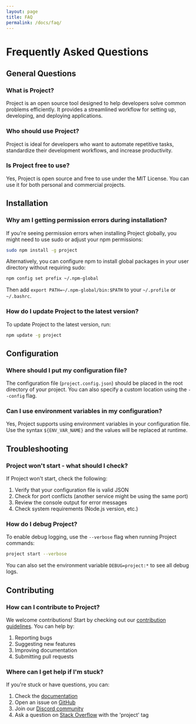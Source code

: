 ```yaml
---
layout: page
title: FAQ
permalink: /docs/faq/
---
```


# Frequently Asked Questions

## General Questions

### What is Project?

Project is an open source tool designed to help developers solve common problems efficiently. It provides a streamlined workflow for setting up, developing, and deploying applications.

### Who should use Project?

Project is ideal for developers who want to automate repetitive tasks, standardize their development workflows, and increase productivity.

### Is Project free to use?

Yes, Project is open source and free to use under the MIT License. You can use it for both personal and commercial projects.

## Installation

### Why am I getting permission errors during installation?

If you're seeing permission errors when installing Project globally, you might need to use sudo or adjust your npm permissions:

```bash
sudo npm install -g project
```

Alternatively, you can configure npm to install global packages in your user directory without requiring sudo:

```bash
npm config set prefix ~/.npm-global
```

Then add `export PATH=~/.npm-global/bin:$PATH` to your `~/.profile` or `~/.bashrc`.

### How do I update Project to the latest version?

To update Project to the latest version, run:

```bash
npm update -g project
```

## Configuration

### Where should I put my configuration file?

The configuration file (`project.config.json`) should be placed in the root directory of your project. You can also specify a custom location using the `--config` flag.

### Can I use environment variables in my configuration?

Yes, Project supports using environment variables in your configuration file. Use the syntax `${ENV_VAR_NAME}` and the values will be replaced at runtime.

## Troubleshooting

### Project won't start - what should I check?

If Project won't start, check the following:

1. Verify that your configuration file is valid JSON
2. Check for port conflicts (another service might be using the same port)
3. Review the console output for error messages
4. Check system requirements (Node.js version, etc.)

### How do I debug Project?

To enable debug logging, use the `--verbose` flag when running Project commands:

```bash
project start --verbose
```

You can also set the environment variable `DEBUG=project:*` to see all debug logs.

## Contributing

### How can I contribute to Project?

We welcome contributions! Start by checking out our [contribution guidelines](https://github.com/username/project/blob/main/CONTRIBUTING.md). You can help by:

1. Reporting bugs
2. Suggesting new features
3. Improving documentation
4. Submitting pull requests

### Where can I get help if I'm stuck?

If you're stuck or have questions, you can:

1. Check the [documentation](/docs/)
2. Open an issue on [GitHub](https://github.com/username/project/issues)
3. Join our [Discord community](https://discord.gg/project)
4. Ask a question on [Stack Overflow](https://stackoverflow.com/questions/tagged/project) with the 'project' tag